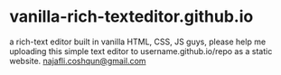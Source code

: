 # vanilla-rich-texteditor.github.io
a rich-text editor built in vanilla HTML, CSS, JS
guys, please help me uploading this simple text editor to username.github.io/repo as a static website.
najafli.coshqun@gmail.com
